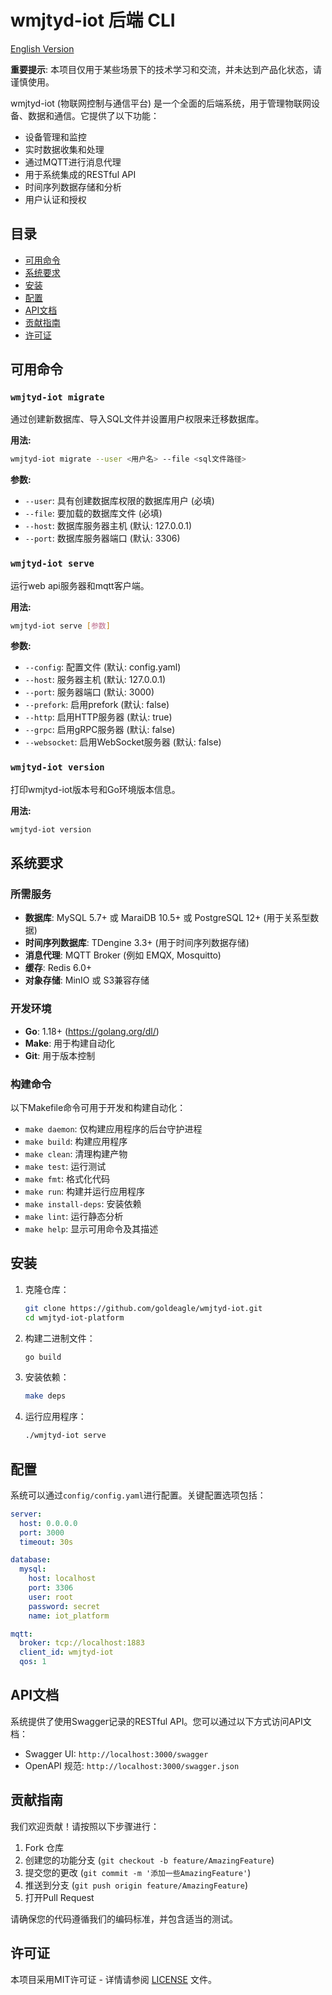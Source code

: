 # wmjtyd-iot 后端 CLI

[English Version](README.md)

**重要提示**: 本项目仅用于某些场景下的技术学习和交流，并未达到产品化状态，请谨慎使用。

wmjtyd-iot (物联网控制与通信平台) 是一个全面的后端系统，用于管理物联网设备、数据和通信。它提供了以下功能：

- 设备管理和监控
- 实时数据收集和处理
- 通过MQTT进行消息代理
- 用于系统集成的RESTful API
- 时间序列数据存储和分析
- 用户认证和授权

## 目录
- [可用命令](#可用命令)
- [系统要求](#系统要求)
- [安装](#安装)
- [配置](#配置)
- [API文档](#api文档)
- [贡献指南](#贡献指南)
- [许可证](#许可证)

## 可用命令

### `wmjtyd-iot migrate`
通过创建新数据库、导入SQL文件并设置用户权限来迁移数据库。

**用法:**
```bash
wmjtyd-iot migrate --user <用户名> --file <sql文件路径>
```

**参数:**
- `--user`: 具有创建数据库权限的数据库用户 (必填)
- `--file`: 要加载的数据库文件 (必填)
- `--host`: 数据库服务器主机 (默认: 127.0.0.1)
- `--port`: 数据库服务器端口 (默认: 3306)

### `wmjtyd-iot serve`
运行web api服务器和mqtt客户端。

**用法:**
```bash
wmjtyd-iot serve [参数]
```

**参数:**
- `--config`: 配置文件 (默认: config.yaml)
- `--host`: 服务器主机 (默认: 127.0.0.1)
- `--port`: 服务器端口 (默认: 3000)
- `--prefork`: 启用prefork (默认: false)
- `--http`: 启用HTTP服务器 (默认: true)
- `--grpc`: 启用gRPC服务器 (默认: false)
- `--websocket`: 启用WebSocket服务器 (默认: false)

### `wmjtyd-iot version`
打印wmjtyd-iot版本号和Go环境版本信息。

**用法:**
```bash
wmjtyd-iot version
```

## 系统要求

### 所需服务
- **数据库**: MySQL 5.7+ 或 MaraiDB 10.5+ 或 PostgreSQL 12+ (用于关系型数据)
- **时间序列数据库**: TDengine 3.3+ (用于时间序列数据存储)
- **消息代理**: MQTT Broker (例如 EMQX, Mosquitto)
- **缓存**: Redis 6.0+
- **对象存储**: MinIO 或 S3兼容存储

### 开发环境
- **Go**: 1.18+ (https://golang.org/dl/)
- **Make**: 用于构建自动化
- **Git**: 用于版本控制

### 构建命令
以下Makefile命令可用于开发和构建自动化：

- `make daemon`: 仅构建应用程序的后台守护进程
- `make build`: 构建应用程序
- `make clean`: 清理构建产物
- `make test`: 运行测试
- `make fmt`: 格式化代码
- `make run`: 构建并运行应用程序
- `make install-deps`: 安装依赖
- `make lint`: 运行静态分析
- `make help`: 显示可用命令及其描述

## 安装

1. 克隆仓库：
   ```bash
   git clone https://github.com/goldeagle/wmjtyd-iot.git
   cd wmjtyd-iot-platform
   ```

2. 构建二进制文件：
   ```bash
   go build
   ```

3. 安装依赖：
   ```bash
   make deps
   ```

4. 运行应用程序：
   ```bash
   ./wmjtyd-iot serve
   ```

## 配置

系统可以通过`config/config.yaml`进行配置。关键配置选项包括：

```yaml
server:
  host: 0.0.0.0
  port: 3000
  timeout: 30s

database:
  mysql:
    host: localhost
    port: 3306
    user: root
    password: secret
    name: iot_platform

mqtt:
  broker: tcp://localhost:1883
  client_id: wmjtyd-iot
  qos: 1
```

## API文档

系统提供了使用Swagger记录的RESTful API。您可以通过以下方式访问API文档：

- Swagger UI: `http://localhost:3000/swagger`
- OpenAPI 规范: `http://localhost:3000/swagger.json`

## 贡献指南

我们欢迎贡献！请按照以下步骤进行：

1. Fork 仓库
2. 创建您的功能分支 (`git checkout -b feature/AmazingFeature`)
3. 提交您的更改 (`git commit -m '添加一些AmazingFeature'`)
4. 推送到分支 (`git push origin feature/AmazingFeature`)
5. 打开Pull Request

请确保您的代码遵循我们的编码标准，并包含适当的测试。

## 许可证

本项目采用MIT许可证 - 详情请参阅 [LICENSE](LICENSE) 文件。